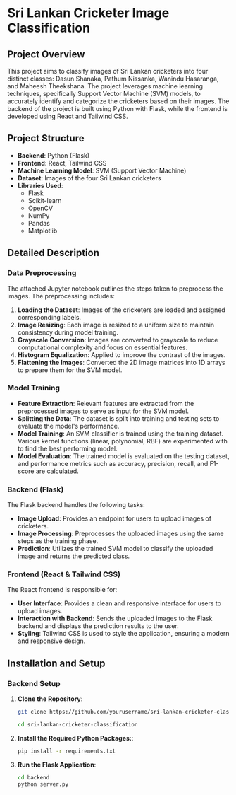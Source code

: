 # Sri Lankan Cricketer Image Classification

## Project Overview

This project aims to classify images of Sri Lankan cricketers into four distinct classes: Dasun Shanaka, Pathum Nissanka, Wanindu Hasaranga, and Maheesh Theekshana. The project leverages machine learning techniques, specifically Support Vector Machine (SVM) models, to accurately identify and categorize the cricketers based on their images. The backend of the project is built using Python with Flask, while the frontend is developed using React and Tailwind CSS.

## Project Structure

- **Backend**: Python (Flask)
- **Frontend**: React, Tailwind CSS
- **Machine Learning Model**: SVM (Support Vector Machine)
- **Dataset**: Images of the four Sri Lankan cricketers
- **Libraries Used**: 
  - Flask
  - Scikit-learn
  - OpenCV
  - NumPy
  - Pandas
  - Matplotlib

## Detailed Description

### Data Preprocessing

The attached Jupyter notebook outlines the steps taken to preprocess the images. The preprocessing includes:

1. **Loading the Dataset**: Images of the cricketers are loaded and assigned corresponding labels.
2. **Image Resizing**: Each image is resized to a uniform size to maintain consistency during model training.
3. **Grayscale Conversion**: Images are converted to grayscale to reduce computational complexity and focus on essential features.
4. **Histogram Equalization**: Applied to improve the contrast of the images.
5. **Flattening the Images**: Converted the 2D image matrices into 1D arrays to prepare them for the SVM model.

### Model Training

- **Feature Extraction**: Relevant features are extracted from the preprocessed images to serve as input for the SVM model.
- **Splitting the Data**: The dataset is split into training and testing sets to evaluate the model's performance.
- **Model Training**: An SVM classifier is trained using the training dataset. Various kernel functions (linear, polynomial, RBF) are experimented with to find the best performing model.
- **Model Evaluation**: The trained model is evaluated on the testing dataset, and performance metrics such as accuracy, precision, recall, and F1-score are calculated.

### Backend (Flask)

The Flask backend handles the following tasks:

- **Image Upload**: Provides an endpoint for users to upload images of cricketers.
- **Image Processing**: Preprocesses the uploaded images using the same steps as the training phase.
- **Prediction**: Utilizes the trained SVM model to classify the uploaded image and returns the predicted class.

### Frontend (React & Tailwind CSS)

The React frontend is responsible for:

- **User Interface**: Provides a clean and responsive interface for users to upload images.
- **Interaction with Backend**: Sends the uploaded images to the Flask backend and displays the prediction results to the user.
- **Styling**: Tailwind CSS is used to style the application, ensuring a modern and responsive design.

## Installation and Setup

### Backend Setup

1. **Clone the Repository**:
   ```bash
   git clone https://github.com/yourusername/sri-lankan-cricketer-classification.git
   
   cd sri-lankan-cricketer-classification
   ```
2. **Install the Required Python Packages:**:
   ```bash
   pip install -r requirements.txt
   ```
3. **Run the Flask Application**:
     ```bash
   cd backend
   python server.py

      ```

